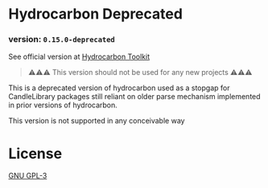# Hydrocarbon Deprecated

### version: `0.15.0-deprecated`

See official version at [Hydrocarbon Toolkit](https://www.npmjs.com/package/hctoolkit)

> ⚠️⚠️⚠️ This version should not be used for any new projects ⚠️⚠️⚠️

This is a deprecated version of hydrocarbon used as a stopgap 
for CandleLibrary packages still reliant on older parse
mechanism implemented in prior versions of hydrocarbon. 

This version is not supported in any conceivable way

# License

[GNU GPL-3](./LICENSE)